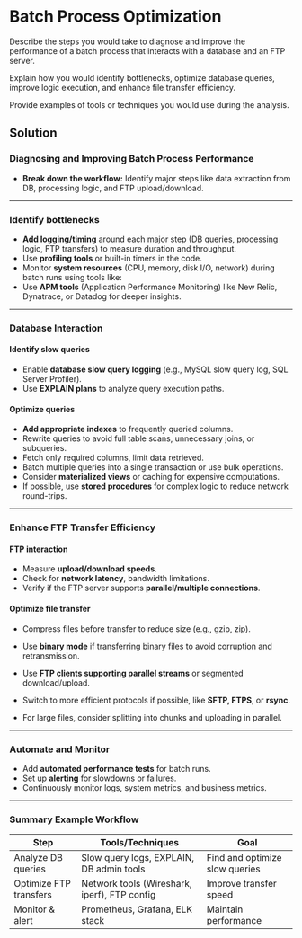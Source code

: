 # Batch Process Optimization

Describe the steps you would take to diagnose and improve the performance of a batch process that interacts with a database and an FTP server. 

Explain how you would identify bottlenecks, optimize database queries, improve logic execution, and enhance file transfer efficiency. 

Provide examples of tools or techniques you would use during the analysis.

## Solution


### Diagnosing and Improving Batch Process Performance
- **Break down the workflow:** Identify major steps like data extraction from DB, processing logic, and FTP upload/download.

---

### Identify bottlenecks

- **Add logging/timing** around each major step (DB queries, processing logic, FTP transfers) to measure duration and throughput.
- Use **profiling tools** or built-in timers in the code.
- Monitor **system resources** (CPU, memory, disk I/O, network) during batch runs using tools like:
- Use **APM tools** (Application Performance Monitoring) like New Relic, Dynatrace, or Datadog for deeper insights.

---

### Database Interaction

#### Identify slow queries

- Enable **database slow query logging** (e.g., MySQL slow query log, SQL Server Profiler).
- Use **EXPLAIN plans** to analyze query execution paths.


#### Optimize queries

- **Add appropriate indexes** to frequently queried columns.
- Rewrite queries to avoid full table scans, unnecessary joins, or subqueries.
- Fetch only required columns, limit data retrieved.
- Batch multiple queries into a single transaction or use bulk operations.
- Consider **materialized views** or caching for expensive computations.
- If possible, use **stored procedures** for complex logic to reduce network round-trips.

---
### Enhance FTP Transfer Efficiency

#### FTP interaction

- Measure **upload/download speeds**.
- Check for **network latency**, bandwidth limitations.
- Verify if the FTP server supports **parallel/multiple connections**.

#### Optimize file transfer

- Compress files before transfer to reduce size (e.g., gzip, zip).
- Use **binary mode** if transferring binary files to avoid corruption and retransmission.
- Use **FTP clients supporting parallel streams** or segmented download/upload.
- Switch to more efficient protocols if possible, like **SFTP, FTPS**, or **rsync**.

- For large files, consider splitting into chunks and uploading in parallel.

---

### Automate and Monitor

- Add **automated performance tests** for batch runs.
- Set up **alerting** for slowdowns or failures.
- Continuously monitor logs, system metrics, and business metrics.

---

### Summary Example Workflow

| Step                      | Tools/Techniques                            | Goal                          |
|---------------------------|--------------------------------------------|-------------------------------|
| Analyze DB queries         | Slow query logs, EXPLAIN, DB admin tools    | Find and optimize slow queries |
| Optimize FTP transfers     | Network tools (Wireshark, iperf), FTP config| Improve transfer speed         |
| Monitor & alert            | Prometheus, Grafana, ELK stack              | Maintain performance           |



